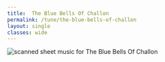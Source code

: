 ```yaml
---
title:  The Blue Bells Of Challon
permalink: /tune/the-blue-bells-of-challon
layout: single
classes: wide
---
```


<img src="/tune/scan/the-blue-bells-of-challon.jpg" alt="scanned sheet music for The Blue Bells Of Challon">

